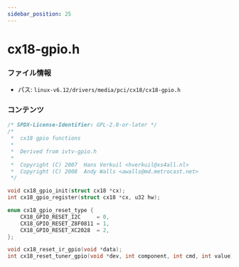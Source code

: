 ```yaml
---
sidebar_position: 25
---
```

# cx18-gpio.h

### ファイル情報

- パス: `linux-v6.12/drivers/media/pci/cx18/cx18-gpio.h`

### コンテンツ

```h
/* SPDX-License-Identifier: GPL-2.0-or-later */
/*
 *  cx18 gpio functions
 *
 *  Derived from ivtv-gpio.h
 *
 *  Copyright (C) 2007  Hans Verkuil <hverkuil@xs4all.nl>
 *  Copyright (C) 2008  Andy Walls <awalls@md.metrocast.net>
 */

void cx18_gpio_init(struct cx18 *cx);
int cx18_gpio_register(struct cx18 *cx, u32 hw);

enum cx18_gpio_reset_type {
	CX18_GPIO_RESET_I2C     = 0,
	CX18_GPIO_RESET_Z8F0811 = 1,
	CX18_GPIO_RESET_XC2028  = 2,
};

void cx18_reset_ir_gpio(void *data);
int cx18_reset_tuner_gpio(void *dev, int component, int cmd, int value);

```
